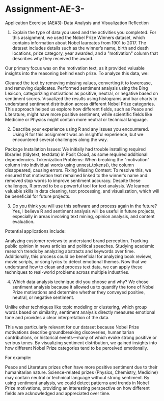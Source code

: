 # Assignment-AE-3-
Application Exercise (AE#3): Data Analysis and Visualization
Reflection
1. Explain the type of data you used and the activities you completed.
For this assignment, we used the Nobel Prize Winners dataset, which contains information about Nobel laureates from 1901 to 2017. The dataset includes details such as the winner’s name, birth and death locations, prize category, year awarded, and a "motivation" column that describes why they received the award.

Our primary focus was on the motivation text, as it provided valuable insights into the reasoning behind each prize. To analyze this data, we:

Cleaned the text by removing missing values, converting it to lowercase, and removing duplicates.
Performed sentiment analysis using the Bing Lexicon, categorizing motivations as positive, neutral, or negative based on sentiment scores.
Visualized the results using histograms and bar charts to understand sentiment distribution across different Nobel Prize categories.
This approach helped us explore how different fields, such as Peace and Literature, might have more positive sentiment, while scientific fields like Medicine or Physics might contain more neutral or technical language.

2. Describe your experience using R and any issues you encountered.
Using R for this assignment was an insightful experience, but we encountered several challenges along the way.

Package Installation Issues: We initially had trouble installing required libraries (tidytext, textdata) in Posit Cloud, as some required additional dependencies.
Tokenization Problems: When breaking the "motivation" column into individual words using unnest_tokens(), the column disappeared, causing errors.
Fixing Missing Context: To resolve this, we ensured that motivation text remained linked to the winner’s name and removed stop words to improve sentiment accuracy.
Despite these challenges, R proved to be a powerful tool for text analysis. We learned valuable skills in data cleaning, text processing, and visualization, which will be beneficial for future projects.

3. Do you think you will use this software and process again in the future?
Yes, I believe R and sentiment analysis will be useful in future projects, especially in areas involving text mining, opinion analysis, and content evaluation.

Potential applications include:

Analyzing customer reviews to understand brand perception.
Tracking public opinion in news articles and political speeches.
Studying academic research trends by analyzing abstracts and keywords over time.
Additionally, this process could be beneficial for analyzing book reviews, movie scripts, or song lyrics to detect emotional themes. Now that we understand how to clean and process text data, we can apply these techniques to real-world problems across multiple industries.

4. Which data analysis technique did you choose and why?
We chose sentiment analysis because it allowed us to quantify the tone of Nobel Prize motivations and determine whether they conveyed positive, neutral, or negative sentiment.

Unlike other techniques like topic modeling or clustering, which group words based on similarity, sentiment analysis directly measures emotional tone and provides a clear interpretation of the data.

This was particularly relevant for our dataset because Nobel Prize motivations describe groundbreaking discoveries, humanitarian contributions, or historical events—many of which evoke strong positive or serious tones. By visualizing sentiment distribution, we gained insights into how different Nobel Prize categories tend to be perceived emotionally.

For example:

Peace and Literature prizes often have more positive sentiment due to their humanitarian nature.
Science-related prizes (Physics, Chemistry, Medicine) may contain neutral or technical language without strong sentiment.
By using sentiment analysis, we could detect patterns and trends in Nobel Prize motivations, providing an interesting perspective on how different fields are acknowledged and appreciated over time.

